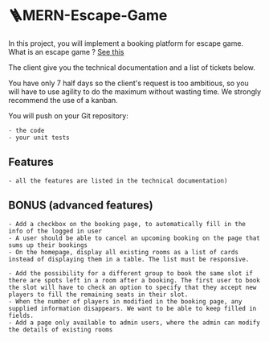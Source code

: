 # 🪜MERN-Escape-Game

In this project, you will implement a booking platform for escape game. What is an escape game ? [See this](https://fr.wikipedia.org/wiki/Jeu_d%27%C3%A9vasion)

The client give you the technical documentation and a list of tickets below.

You have only 7 half days so the client's request is too ambitious, so you will have to use agility to do the maximum without wasting time.
We strongly recommend the use of a kanban.

You will push on your Git repository:

    - the code
    - your unit tests 


## Features 

    - all the features are listed in the technical documentation)
    
  
## BONUS (advanced features)

    - Add a checkbox on the booking page, to automatically fill in the info of the logged in user
    - A user should be able to cancel an upcoming booking on the page that sums up their bookings
    - On the homepage, display all existing rooms as a list of cards instead of displaying them in a table. The list must be responsive.

    - Add the possibility for a different group to book the same slot if there are spots left in a room after a booking. The first user to book the slot will have to check an option to specify that they accept new players to fill the remaining seats in their slot.
    - When the number of players in modified in the booking page, any supplied information disappears. We want to be able to keep filled in fields.
    - Add a page only available to admin users, where the admin can modify the details of existing rooms
